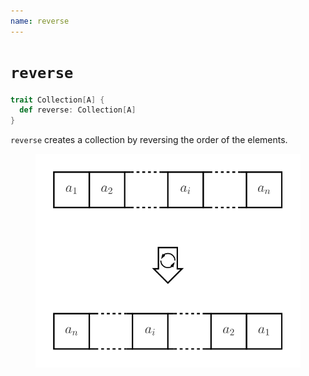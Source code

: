 ```yaml
---
name: reverse
---
```


# `reverse`

~~~ scala
trait Collection[A] {
  def reverse: Collection[A]
}
~~~

`reverse` creates a collection by reversing the order of the elements.

<figure class="diagram">
  <img src="images/reverse.svg" alt="reverse function">
  <!-- <figcaption class="diagram-desc"></figcaption> -->
</figure>
